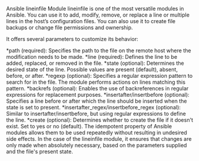 
Ansible lineinfile Module
lineinfile is one of the most versatile modules in Ansible. You can use it to add, modify, remove, or replace a line or multiple lines in the host’s configuration files. You can also use it to create file backups or change file permissions and ownership.

It offers several parameters to customize its behavior:

*path (required): Specifies the path to the file on the remote host where the modification needs to be made.
*line (required): Defines the line to be added, replaced, or removed in the file.
*state (optional): Determines the desired state of the line. Possible values are present (default), absent, before, or after.
*regexp (optional): Specifies a regular expression pattern to search for in the file. The module performs actions on lines matching this pattern.
*backrefs (optional): Enables the use of backreferences in regular expressions for replacement purposes.
*insertafter/insertbefore (optional): Specifies a line before or after which the line should be inserted when the state is set to present.
*insertafter_regex/insertbefore_regex (optional): Similar to insertafter/insertbefore, but using regular expressions to define the line.
*create (optional): Determines whether to create the file if it doesn't exist. Set to yes or no (default).
The idempotent property of Ansible modules allows them to be used repeatedly without resulting in undesired side effects. In the case of the lineinfile module, it ensures that changes are only made when absolutely necessary, based on the parameters supplied and the file's present state.

